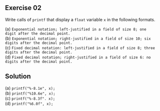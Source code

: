 ## Exercise 02

Write calls of `printf` that display a `float` variable `x` in the following formats.  

(a) `Exponential notation; left-justified in a field of size 8; one digit after the decimal point.`  
(b) `Exponential notation; right-justified in a field of size 10; six digits after the decimal point.`  
(c) `Fixed decimal notation: left-justified in a field of size 8; three digits after the decimal point.`  
(d) `Fixed decimal notation; right-justified in a field of size 6: no digits after the decimal point.`  

## Solution

(a) `printf("%-8.1e", x);`  
(b) `printf("%10.6e", x);`  
(c) `printf("%-8.3f". x);`  
(d) `printf("%6.0f", x);`  